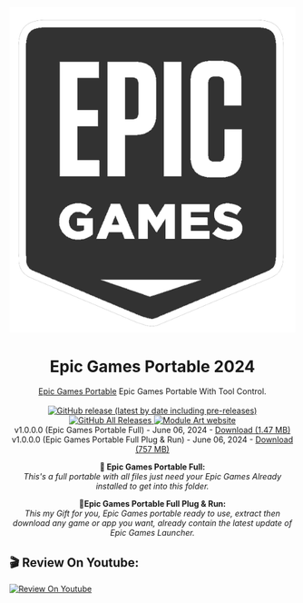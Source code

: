 <p align="center">
  <img src="/EpicGames_hk4tech.png">
</p>
<h1 align="center">Epic Games Portable 2024</h1>

<p align="center">
  <a href="https://hk4tech.com/g-tut/epicgamesportable">Epic Games Portable</a> Epic Games Portable With Tool Control.
  <br><br>
  <a href="https://github.com/AhmedNasserHK/Epic-Games-Portable/releases">
    <img alt="GitHub release (latest by date including pre-releases)" src="https://img.shields.io/github/v/release/AhmedNasserHK/Epic-Games-Portable?include_prereleases">
    <img alt="GitHub All Releases" src="https://img.shields.io/github/downloads/AhmedNasserHK/Epic-Games-Portable/total">
  </a>
  <a href="https://hk4tech.com">
    <img alt="Module Art website" src="https://img.shields.io/badge/www-HKProjects-%2300BCD4">
  </a>
  <a href="https://hk4tech.com/home/Epic-Games-Portable">
  </a>
  <br>
  v1.0.0.0 (Epic Games Portable Full) - June 06, 2024 - <a href="https://github.com/AhmedNasserHK/Epic-Games-Portable/releases/download/1.0.0.0/EpicGames.Portable.FULL.7z">Download (1.47 MB)</a>
   <br>
  v1.0.0.0 (Epic Games Portable Full Plug & Run) - June 06, 2024 - <a href="https://github.com/AhmedNasserHK/Epic-Games-Portable/releases/download/1.0.0.0/EpicGames.Portable.Plug.Run.HTML">Download (757 MB)</a>
  <br>

<p style="text-align: center;"><strong>🔆 Epic Games Portable Full:</strong><br /><em>This's a full portable with all files just need your Epic Games Already installed to get into this folder.</em></p>
<p style="text-align: center;"><strong>🔆Epic Games Portable Full Plug &amp; Run:</strong><br /><em>This my Gift for you, Epic Games portable ready to use, extract then download any game or app you want, already contain the latest update of Epic Games Launcher.</em></p>

## 🎬 Review On Youtube:

 [![Review On Youtube](https://img.youtube.com/vi/gfR2a9vo1vI/0.jpg)](https://youtu.be/gfR2a9vo1vI "Review On Youtube")

</p>


